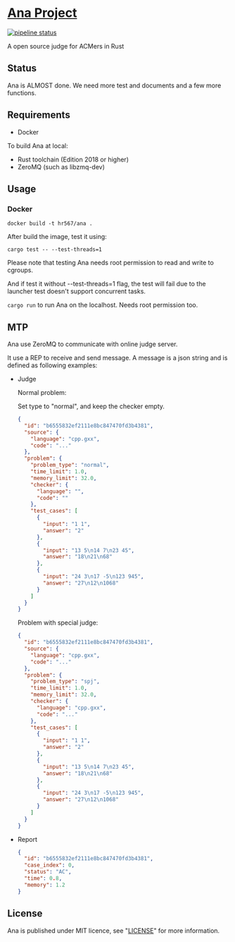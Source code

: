 # [Ana Project](https://gitlab.com/hr567/Ana)

[![pipeline status](https://gitlab.com/hr567/Ana/badges/master/pipeline.svg)](https://gitlab.com/hr567/Ana/commits/master)

A open source judge for ACMers in Rust


## Status

Ana is ALMOST done.
We need more test and documents
and a few more functions.


## Requirements

* Docker

To build Ana at local:

* Rust toolchain (Edition 2018 or higher)
* ZeroMQ (such as libzmq-dev)


## Usage

### Docker

`docker build -t hr567/ana .`

After build the image,
test it using:

`cargo test -- --test-threads=1`

Please note that testing Ana needs root permission
to read and write to cgroups.

And if test it without --test-threads=1 flag,
the test will fail due to the launcher test doesn't
support concurrent tasks.

`cargo run` to run Ana on the localhost.
Needs root permission too.


## MTP

Ana use ZeroMQ to communicate with online judge server.

It use a REP to receive and send message.
A message is a json string and
is defined as following examples:

* Judge

  Normal problem:

  Set type to "normal", and keep the checker empty.

  ```json
  {
    "id": "b6555832ef2111e8bc847470fd3b4381",
    "source": {
      "language": "cpp.gxx",
      "code": "..."
    },
    "problem": {
      "problem_type": "normal",
      "time_limit": 1.0,
      "memory_limit": 32.0,
      "checker": {
        "language": "",
        "code": ""
      },
      "test_cases": [
        {
          "input": "1 1",
          "answer": "2"
        },
        {
          "input": "13 5\n14 7\n23 45",
          "answer": "18\n21\n68"
        },
        {
          "input": "24 3\n17 -5\n123 945",
          "answer": "27\n12\n1068"
        }
      ]
    }
  }
  ```

  Problem with special judge:

  ```json
  {
    "id": "b6555832ef2111e8bc847470fd3b4381",
    "source": {
      "language": "cpp.gxx",
      "code": "..."
    },
    "problem": {
      "problem_type": "spj",
      "time_limit": 1.0,
      "memory_limit": 32.0,
      "checker": {
        "language": "cpp.gxx",
        "code": "..."
      },
      "test_cases": [
        {
          "input": "1 1",
          "answer": "2"
        },
        {
          "input": "13 5\n14 7\n23 45",
          "answer": "18\n21\n68"
        },
        {
          "input": "24 3\n17 -5\n123 945",
          "answer": "27\n12\n1068"
        }
      ]
    }
  }
  ```
* Report

  ```json
  {
    "id": "b6555832ef2111e8bc847470fd3b4381",
    "case_index": 0,
    "status": "AC",
    "time": 0.8,
    "memory": 1.2
  }
  ```


## License

Ana is published under MIT licence,
see "[LICENSE](LICENSE)" for more information.
